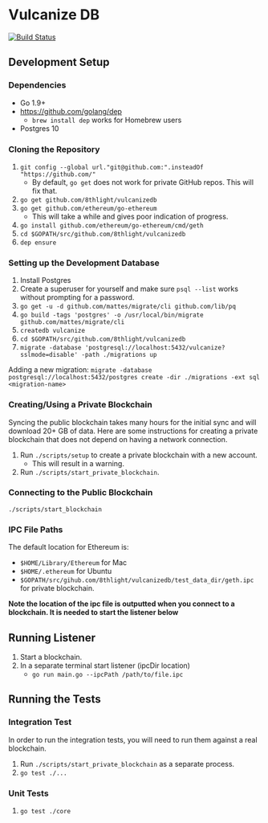 # Vulcanize DB

[![Build Status](https://travis-ci.com/8thlight/vulcanizedb.svg?token=GKv2Y33qsFnfYgejjvYx&branch=master)](https://travis-ci.com/8thlight/vulcanizedb)

## Development Setup

### Dependencies

 - Go 1.9+
 - https://github.com/golang/dep
    - `brew install dep` works for Homebrew users
 - Postgres 10

### Cloning the Repository

1. `git config --global url."git@github.com:".insteadOf "https://github.com/"`
    - By default, `go get` does not work for private GitHub repos. This will fix that.
2. `go get github.com/8thlight/vulcanizedb`
3. `go get github.com/ethereum/go-ethereum`
    - This will take a while and gives poor indication of progress.
4. `go install github.com/ethereum/go-ethereum/cmd/geth`
5. `cd $GOPATH/src/github.com/8thlight/vulcanizedb`
6. `dep ensure`

### Setting up the Development Database

1. Install Postgres
2. Create a superuser for yourself and make sure `psql --list` works without prompting for a password.
3. `go get -u -d github.com/mattes/migrate/cli github.com/lib/pq`
4. `go build -tags 'postgres' -o /usr/local/bin/migrate github.com/mattes/migrate/cli`
5. `createdb vulcanize`
6. `cd $GOPATH/src/github.com/8thlight/vulcanizedb`
7.  `migrate -database 'postgresql://localhost:5432/vulcanize?sslmode=disable' -path ./migrations up`

Adding a new migration: `migrate -database postgresql://localhost:5432/postgres create -dir ./migrations -ext sql <migration-name>`

### Creating/Using a Private Blockchain

Syncing the public blockchain takes many hours for the initial sync and will download 20+ GB of data.
Here are some instructions for creating a private blockchain that does not depend on having a network connection.

1. Run `./scripts/setup` to create a private blockchain with a new account.
    * This will result in a warning.
2. Run `./scripts/start_private_blockchain`.

### Connecting to the Public Blockchain

`./scripts/start_blockchain`

### IPC File Paths

The default location for Ethereum is:
 - `$HOME/Library/Ethereum` for Mac
 - `$HOME/.ethereum` for Ubuntu
 - `$GOPATH/src/gihub.com/8thlight/vulcanizedb/test_data_dir/geth.ipc` for private blockchain.

**Note the location of the ipc file is outputted when you connect to a blockchain. It is needed to start the listener below**

## Running Listener

1. Start a blockchain.
2. In a separate terminal start listener (ipcDir location)
    - `go run main.go --ipcPath /path/to/file.ipc`

## Running the Tests

### Integration Test

In order to run the integration tests, you will need to run them against a real blockchain.

1. Run `./scripts/start_private_blockchain` as a separate process.
2. `go test ./...`

### Unit Tests

1. `go test ./core`
